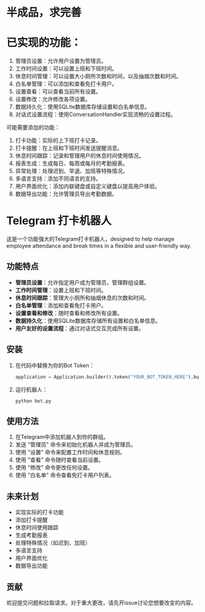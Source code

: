 # 半成品，求完善


#  已实现的功能：

1. 管理员设置：允许用户设置为管理员。
2. 工作时间设置：可以设置上班和下班时间。
3. 休息时间管理：可以设置大小厕所次数和时间，以及抽烟次数和时间。
4. 白名单管理：可以添加和查看免打卡用户。
5. 设置查看：可以查看当前所有设置。
6. 设置修改：允许修改各项设置。
7. 数据持久化：使用SQLite数据库存储设置和白名单信息。
8. 对话式设置流程：使用ConversationHandler实现流畅的设置过程。

可能需要添加的功能：

1. 打卡功能：实际的上下班打卡记录。
2. 打卡提醒：在上班和下班时间发送提醒消息。
3. 休息时间跟踪：记录和管理用户的休息时间使用情况。
4. 报表生成：生成每日、每周或每月的考勤报表。
5. 异常处理：处理迟到、早退、加班等特殊情况。
6. 多语言支持：添加不同语言的支持。
7. 用户界面优化：添加内联键盘或自定义键盘以提高用户体验。
8. 数据导出功能：允许管理员导出考勤数据。

# Telegram 打卡机器人

这是一个功能强大的Telegram打卡机器人，designed to help manage employee attendance and break times in a flexible and user-friendly way.

## 功能特点

- **管理员设置**：允许指定用户成为管理员，管理群组设置。
- **工作时间管理**：设置上班和下班时间。
- **休息时间跟踪**：管理大小厕所和抽烟休息的次数和时间。
- **白名单管理**：添加和查看免打卡用户。
- **设置查看和修改**：随时查看和修改所有设置。
- **数据持久化**：使用SQLite数据库存储所有设置和白名单信息。
- **用户友好的设置流程**：通过对话式交互完成所有设置。

## 安装

1. 在代码中替换为你的Bot Token：
   ```python
   application = Application.builder().token("YOUR_BOT_TOKEN_HERE").build()
   ```

2. 运行机器人：
   ```
   python bot.py
   ```

## 使用方法

1. 在Telegram中添加机器人到你的群组。
2. 发送 "管理员" 命令来初始化机器人并成为管理员。
3. 使用 "设置" 命令来配置工作时间和休息规则。
4. 使用 "查看" 命令随时查看当前设置。
5. 使用 "修改" 命令更改任何设置。
6. 使用 "白名单" 命令查看免打卡用户列表。

## 未来计划

- 实现实际的打卡功能
- 添加打卡提醒
- 休息时间使用跟踪
- 生成考勤报表
- 处理特殊情况（如迟到、加班）
- 多语言支持
- 用户界面优化
- 数据导出功能

## 贡献

欢迎提交问题和拉取请求。对于重大更改，请先开issue讨论您想要改变的内容。
